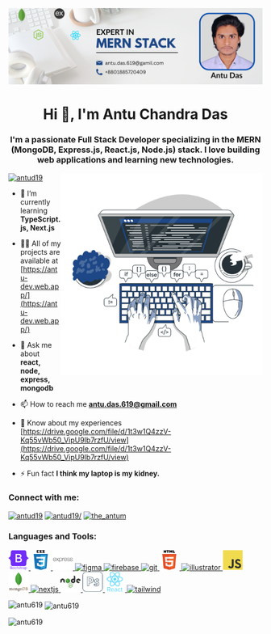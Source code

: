 ![MasterHead](https://github.com/antu619/antu619/blob/main/mern-stack.png)

<h1 align="center">Hi 👋, I'm Antu Chandra Das</h1>
<h3 align="center">I'm a passionate Full Stack Developer specializing in the MERN (MongoDB, Express.js, React.js, Node.js) stack. I love building web applications and learning new technologies.</h3>

<img align="right" width="400" alt="Coding Image" src="https://github.com/antu619/antu619/blob/main/Code-typing-bro.png"/>

<p align="left"> <a href="https://twitter.com/antud19" target="blank"><img src="https://img.shields.io/twitter/follow/antud19?logo=twitter&style=for-the-badge" alt="antud19" /></a> </p>

- 🌱 I’m currently learning **TypeScript.js, Next.js**

- 👨‍💻 All of my projects are available at [https://antu-dev.web.app/](https://antu-dev.web.app/)

- 💬 Ask me about **react, node, express, mongodb**

- 📫 How to reach me **antu.das.619@gmail.com**

- 📄 Know about my experiences [https://drive.google.com/file/d/1t3w1Q4zzV-Kq55vWb50_VipU9Ib7rzfU/view](https://drive.google.com/file/d/1t3w1Q4zzV-Kq55vWb50_VipU9Ib7rzfU/view)

- ⚡ Fun fact **I think my laptop is my kidney.**

<h3 align="left">Connect with me:</h3>
<p align="left">
<a href="https://twitter.com/antud19" target="blank"><img align="center" src="https://raw.githubusercontent.com/rahuldkjain/github-profile-readme-generator/master/src/images/icons/Social/twitter.svg" alt="antud19" height="30" width="40" /></a>
<a href="https://linkedin.com/in/antud19/" target="blank"><img align="center" src="https://raw.githubusercontent.com/rahuldkjain/github-profile-readme-generator/master/src/images/icons/Social/linked-in-alt.svg" alt="antud19/" height="30" width="40" /></a>
<a href="https://instagram.com/the_antum" target="blank"><img align="center" src="https://raw.githubusercontent.com/rahuldkjain/github-profile-readme-generator/master/src/images/icons/Social/instagram.svg" alt="the_antum" height="30" width="40" /></a>
</p>

<h3 align="left">Languages and Tools:</h3>
<p align="left"> <a href="https://getbootstrap.com" target="_blank" rel="noreferrer"> <img src="https://raw.githubusercontent.com/devicons/devicon/master/icons/bootstrap/bootstrap-plain-wordmark.svg" alt="bootstrap" width="40" height="40"/> </a> <a href="https://www.w3schools.com/css/" target="_blank" rel="noreferrer"> <img src="https://raw.githubusercontent.com/devicons/devicon/master/icons/css3/css3-original-wordmark.svg" alt="css3" width="40" height="40"/> </a> <a href="https://expressjs.com" target="_blank" rel="noreferrer"> <img src="https://raw.githubusercontent.com/devicons/devicon/master/icons/express/express-original-wordmark.svg" alt="express" width="40" height="40"/> </a> <a href="https://www.figma.com/" target="_blank" rel="noreferrer"> <img src="https://www.vectorlogo.zone/logos/figma/figma-icon.svg" alt="figma" width="40" height="40"/> </a> <a href="https://firebase.google.com/" target="_blank" rel="noreferrer"> <img src="https://www.vectorlogo.zone/logos/firebase/firebase-icon.svg" alt="firebase" width="40" height="40"/> </a> <a href="https://git-scm.com/" target="_blank" rel="noreferrer"> <img src="https://www.vectorlogo.zone/logos/git-scm/git-scm-icon.svg" alt="git" width="40" height="40"/> </a> <a href="https://www.w3.org/html/" target="_blank" rel="noreferrer"> <img src="https://raw.githubusercontent.com/devicons/devicon/master/icons/html5/html5-original-wordmark.svg" alt="html5" width="40" height="40"/> </a> <a href="https://www.adobe.com/in/products/illustrator.html" target="_blank" rel="noreferrer"> <img src="https://www.vectorlogo.zone/logos/adobe_illustrator/adobe_illustrator-icon.svg" alt="illustrator" width="40" height="40"/> </a> <a href="https://developer.mozilla.org/en-US/docs/Web/JavaScript" target="_blank" rel="noreferrer"> <img src="https://raw.githubusercontent.com/devicons/devicon/master/icons/javascript/javascript-original.svg" alt="javascript" width="40" height="40"/> </a> <a href="https://www.mongodb.com/" target="_blank" rel="noreferrer"> <img src="https://raw.githubusercontent.com/devicons/devicon/master/icons/mongodb/mongodb-original-wordmark.svg" alt="mongodb" width="40" height="40"/> </a> <a href="https://nextjs.org/" target="_blank" rel="noreferrer"> <img src="https://cdn.worldvectorlogo.com/logos/nextjs-2.svg" alt="nextjs" width="40" height="40"/> </a> <a href="https://nodejs.org" target="_blank" rel="noreferrer"> <img src="https://raw.githubusercontent.com/devicons/devicon/master/icons/nodejs/nodejs-original-wordmark.svg" alt="nodejs" width="40" height="40"/> </a> <a href="https://www.photoshop.com/en" target="_blank" rel="noreferrer"> <img src="https://raw.githubusercontent.com/devicons/devicon/master/icons/photoshop/photoshop-line.svg" alt="photoshop" width="40" height="40"/> </a> <a href="https://reactjs.org/" target="_blank" rel="noreferrer"> <img src="https://raw.githubusercontent.com/devicons/devicon/master/icons/react/react-original-wordmark.svg" alt="react" width="40" height="40"/> </a> <a href="https://tailwindcss.com/" target="_blank" rel="noreferrer"> <img src="https://www.vectorlogo.zone/logos/tailwindcss/tailwindcss-icon.svg" alt="tailwind" width="40" height="40"/> </a> </p>

<p><img align="left" src="https://github-readme-stats.vercel.app/api/top-langs?username=antu619&show_icons=true&locale=en&layout=compact" alt="antu619" /></p>

<p>&nbsp;<img align="center" src="https://github-readme-stats.vercel.app/api?username=antu619&show_icons=true&locale=en" alt="antu619" /></p>

<p><img align="center" src="https://github-readme-streak-stats.herokuapp.com/?user=antu619&" alt="antu619" /></p>

